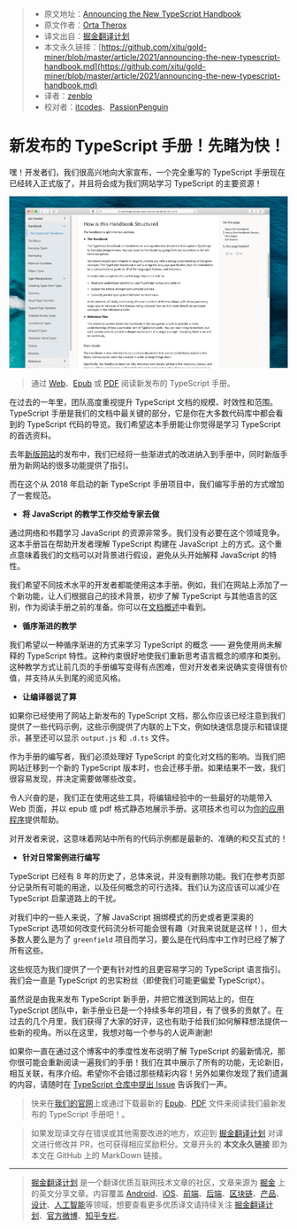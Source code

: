 > * 原文地址：[Announcing the New TypeScript Handbook](https://devblogs.microsoft.com/typescript/announcing-the-new-typescript-handbook/)
> * 原文作者：[Orta Therox](https://devblogs.microsoft.com/typescript/author/ortammicrosoft-com/)
> * 译文出自：[掘金翻译计划](https://github.com/xitu/gold-miner)
> * 本文永久链接：[https://github.com/xitu/gold-miner/blob/master/article/2021/announcing-the-new-typescript-handbook.md](https://github.com/xitu/gold-miner/blob/master/article/2021/announcing-the-new-typescript-handbook.md)
> * 译者：[zenblo](https://github.com/zenblo)
> * 校对者：[itcodes](https://github.com/itcodes)、[PassionPenguin](https://github.com/PassionPenguin)

# 新发布的 TypeScript 手册！先睹为快！

嘿！开发者们，我们很高兴地向大家宣布，一个完全重写的 TypeScript 手册现在已经转入正式版了，并且将会成为我们网站学习 TypeScript 的主要资源！

![](../images//Library/WebServer/Documents/documents/announcing-the-new-typescript-handbook.md-Screen-Shot-2021-03-05-at-2.53.27-PM.png)

> 通过 [Web](https://www.typescriptlang.org/docs/handbook/intro.html)、[Epub](https://www.typescriptlang.org/assets/typescript-handbook.epub) 或 [PDF](https://www.typescriptlang.org/assets/typescript-handbook.pdf) 阅读新发布的 TypeScript 手册。

在过去的一年里，团队高度重视提升 TypeScript 文档的规模、时效性和范围。TypeScript 手册是我们的文档中最关键的部分，它是你在大多数代码库中都会看到的 TypeScript 代码的导览。我们希望这本手册能让你觉得是学习 TypeScript 的首选资料。

去年[新版网站](https://devblogs.microsoft.com/typescript/announcing-the-new-typescript-website/)的发布中，我们已经将一些渐进式的改进纳入到手册中，同时新版手册为新网站的很多功能提供了指引。

而在这个从 2018 年启动的新 TypeScript 手册项目中，我们编写手册的方式增加了一套规范。

- **将 JavaScript 的教学工作交给专家去做**

通过网络和书籍学习 JavaScript 的资源非常多。我们没有必要在这个领域竞争。这本手册旨在帮助开发者理解 TypeScript 构建在 JavaScript 上的方式。这个重点意味着我们的文档可以对背景进行假设，避免从头开始解释 JavaScript 的特性。

我们希望不同技术水平的开发者都能使用这本手册。例如，我们在网站上添加了一个新功能，让人们根据自己的技术背景，初步了解 TypeScript 与其他语言的区别，作为阅读手册之前的准备。你可以在[文档概述](https://www.typescriptlang.org/docs/)中看到。

- **循序渐进的教学**

我们希望以一种循序渐进的方式来学习 TypeScript 的概念 —— 避免使用尚未解释的 TypeScript 特性。这种约束很好地使我们重新思考语言概念的顺序和类别。这种教学方式让前几页的手册编写变得有点困难，但对开发者来说确实变得很有价值，并支持从头到尾的阅览风格。

- **让编译器说了算**

如果你已经使用了网站上新发布的 TypeScript 文档，那么你应该已经注意到我们提供了一些代码示例，这些示例提供了内联的上下文，例如快速信息提示和错误提示，甚至还可以显示 `output.js` 和 `.d.ts` 文件。

作为手册的编写者，我们必须处理好 TypeScript 的变化对文档的影响。当我们把网站迁移到一个新的 TypeScript 版本时，也会迁移手册。如果结果不一致，我们很容易发现，并决定需要做哪些改变。

令人兴奋的是，我们正在使用这些工具，将编辑经验中的一些最好的功能带入 Web 页面，并以 epub 或 pdf 格式静态地展示手册。这项技术也可以为[你的应用程序](https://www.npmjs.com/package/shiki-twoslash)提供帮助。

对开发者来说，这意味着网站中所有的代码示例都是最新的、准确的和交互式的！

- **针对日常案例进行编写**

TypeScript 已经有 8 年的历史了，总体来说，并没有删除功能。我们在参考页部分记录所有可能的用途，以及任何概念的可行选择。我们认为这应该可以减少在 TypeScript 启蒙道路上的干扰。

对我们中的一些人来说，了解 JavaScript 捆绑模式的历史或者更深奥的 TypeScript 选项如何改变代码流分析可能会很有趣（对我来说就是这样！），但大多数人要么是为了 `greenfield` 项目而学习，要么是在代码库中工作时已经了解了所有这些。

这些规范为我们提供了一个更有针对性的且更容易学习的 TypeScript 语言指引。我们会一直是 TypeScript 的忠实粉丝（即使我们可能更偏爱 TypeScript）。

虽然说是由我来发布 TypeScript 新手册，并把它推送到网站上的，但在 TypeScript 团队中，新手册业已是一个持续多年的项目，有了很多的贡献了。在过去的几个月里，我们获得了大家的好评，这也有助于给我们如何解释想法提供一些新的视角。所以在这里，我想对每一个参与的人说声谢谢!

如果你一直在通过这个博客中的季度性发布说明了解 TypeScript 的最新情况，那你很可能会重新阅读一遍我们的手册！我们在其中展示了所有的功能，无论新旧，相互关联，有序介绍。希望你不会错过那些精彩内容！另外如果你发现了我们遗漏的内容，请随时在 [TypeScript 仓库中提出 Issue](https://github.com/microsoft/TypeScript-Website/issues/new/choose) 告诉我们一声。

> 快来在[我们的官网](https://www.typescriptlang.org/docs/handbook/intro.html)上或通过下载最新的 [Epub](https://www.typescriptlang.org/assets/typescript-handbook.epub)、[PDF](https://www.typescriptlang.org/assets/typescript-handbook.pdf) 文件来阅读我们最新发布的 TypeScript 手册吧！。

> 如果发现译文存在错误或其他需要改进的地方，欢迎到 [掘金翻译计划](https://github.com/xitu/gold-miner) 对译文进行修改并 PR，也可获得相应奖励积分。文章开头的 **本文永久链接** 即为本文在 GitHub 上的 MarkDown 链接。

---

> [掘金翻译计划](https://github.com/xitu/gold-miner) 是一个翻译优质互联网技术文章的社区，文章来源为 [掘金](https://juejin.im) 上的英文分享文章。内容覆盖 [Android](https://github.com/xitu/gold-miner#android)、[iOS](https://github.com/xitu/gold-miner#ios)、[前端](https://github.com/xitu/gold-miner#前端)、[后端](https://github.com/xitu/gold-miner#后端)、[区块链](https://github.com/xitu/gold-miner#区块链)、[产品](https://github.com/xitu/gold-miner#产品)、[设计](https://github.com/xitu/gold-miner#设计)、[人工智能](https://github.com/xitu/gold-miner#人工智能)等领域，想要查看更多优质译文请持续关注 [掘金翻译计划](https://github.com/xitu/gold-miner)、[官方微博](http://weibo.com/juejinfanyi)、[知乎专栏](https://zhuanlan.zhihu.com/juejinfanyi)。
